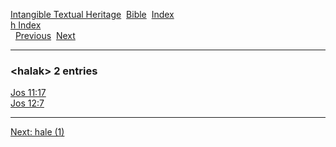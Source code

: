 [Intangible Textual Heritage](../../index)  [Bible](../index) 
[Index](index)   
[h Index](_h_)  
  [Previous](c05050)  [Next](c05052) 

------------------------------------------------------------------------

### &lt;halak&gt; 2 entries

[Jos 11:17](../kjv/jos011.htm#017)  
[Jos 12:7](../kjv/jos012.htm#007)  

------------------------------------------------------------------------

[Next: hale (1)](c05052)
